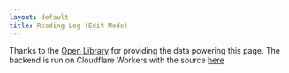 ```yaml
---
layout: default
title: Reading Log (Edit Mode)
---
```


<head>
  <link rel="stylesheet" href="/css/books.css">
</head>


<div id=books>
</div>

Thanks to the [Open Library](https://openlibrary.org/) for providing the data powering this page. The backend is run on Cloudflare Workers with the source [here](https://github.com/varun7654/Workers-Books-Api)

<script>
    fetch(
		'https://books.api.dacubeking.com/read',
	)
    .then(function(response) {
        // When the page is loaded convert it to text
        return response.json()
    })
    .then(function(json) {
        async function fetchImage(url) {
            const img = new Image();
            return new Promise((res, rej) => {
                img.onload = () => res(img);
                img.onerror = e => rej(e);
                img.src = url;
            });
        }

        
        json.forEach(function(bookData) {
            var authorHtml = 
                bookData.authors.map(
                    (author, index) => `${author}`
                )

            let imageLink = bookData.coverLink + "&fife=w800";
            fetchImage(imageLink)
            var html = `
                <div class="book">
                    <div style="display:inline-block;vertical-align:top;">
                        <a href="https://books.api.dacubeking.com/bestedition?workId=${bookData.workId}&render=true&bypassCache=true">
                            <img src="${imageLink}" alt="Edit Book Info for, ${bookData.name}">
                        </a>
                    </div>
                    <div style="display:inline-block;vertical-align:bottom;">
                        <div class="book-title">
                            <a href="https://books.api.dacubeking.com/bestedition?workId=${bookData.workId}&render=true">${bookData.name}</a>
                        </div>
                        <div class="author">
                            ${authorHtml}
                        </div>
                        <div class="published">
                            ${bookData.published}
                        </div>
                    </div>
                </div>
            `

            document.getElementById("books").innerHTML +=  html
        });
    })
</script>
